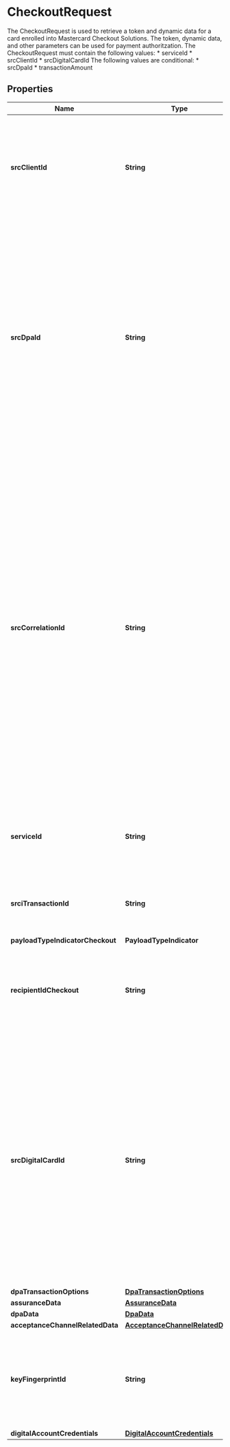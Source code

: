 

# CheckoutRequest

The CheckoutRequest is used to retrieve a token and  dynamic data for a card enrolled into Mastercard Checkout Solutions. The token, dynamic data, and other parameters can be used for payment authoritzation.  The CheckoutRequest must contain the following values: * serviceId * srcClientId * srcDigitalCardId  The following values are conditional: * srcDpaId * transactionAmount 

## Properties

| Name | Type | Description | Notes |
|------------ | ------------- | ------------- | -------------|
|**srcClientId** | **String** | A unique identifier assigned by Mastercard during onboarding which signifies the responsible party Integrating to Mastercard Checkout Solutions (MCS). |  |
|**srcDpaId** | **String** | The registered identifier for the Digital Payment Application (DPA) accessing the service.  __Conditional__: Required if you are a Merchant directly integrating with Mastercard Checkout Solutions (MCS) APIs, a Payment Service Provider (PSP) integrating On-Behalf-Of (OBO) a Merchant, a Payment Facilitator, or if you are enrolling in the Secure Card on File (SCOF) QR program.  |  [optional] |
|**srcCorrelationId** | **String** | A unique identifier that correlates a series of two or more requests to a single session of activity. Mastercard Checkout Solutions (MCS) will return a new srcCorrelationId in each response by default, but Integrators may choose to populate previously used srcCorrelationIds in subsequent requests to correlate their activity under a single ID. This can be done by providing a Mastercard generated srcCorrelationId in the request, or by generating your own ID in the same format. SrcCorrelationId is used for tracking and troubleshooting purposes within Mastercard&#39;s ecosystem.  |  [optional] |
|**serviceId** | **String** | A unique identifier assigned by Mastercard for which tokens are created uniquely for the entity onboarded. |  [optional] |
|**srciTransactionId** | **String** | An optional UUID generated by the Integrator that may be passed for internal tracking purposes. |  [optional] |
|**payloadTypeIndicatorCheckout** | **PayloadTypeIndicator** |  |  [optional] |
|**recipientIdCheckout** | **String** | An SRC Client ID assigned to the Integrator by Mastercard during onboarding for the Mastercard Merchant Present QR : SRC program.  |  [optional] |
|**srcDigitalCardId** | **String** | A unique identifier that represents the token associated with a card enrolled into Mastercard Checkout Solutions (MCS). Use this srcDigitalCardId in subsequent checkout requests to retrieve a DSRP payload containing the associated token and cryptogram for payment authorization. Alternatively, use the srcDigitalCardId in a get card request to retrieve the maskedCard details.  |  [optional] |
|**dpaTransactionOptions** | [**DpaTransactionOptions**](DpaTransactionOptions.md) |  |  [optional] |
|**assuranceData** | [**AssuranceData**](AssuranceData.md) |  |  [optional] |
|**dpaData** | [**DpaData**](DpaData.md) |  |  [optional] |
|**acceptanceChannelRelatedData** | [**AcceptanceChannelRelatedData**](AcceptanceChannelRelatedData.md) |  |  [optional] |
|**keyFingerprintId** | **String** | Mastercard will use the encryption key associated with the supplied KID to encrypt the payload. If not supplied, the key which is marked as default will be used. |  [optional] |
|**digitalAccountCredentials** | [**DigitalAccountCredentials**](DigitalAccountCredentials.md) |  |  [optional] |



